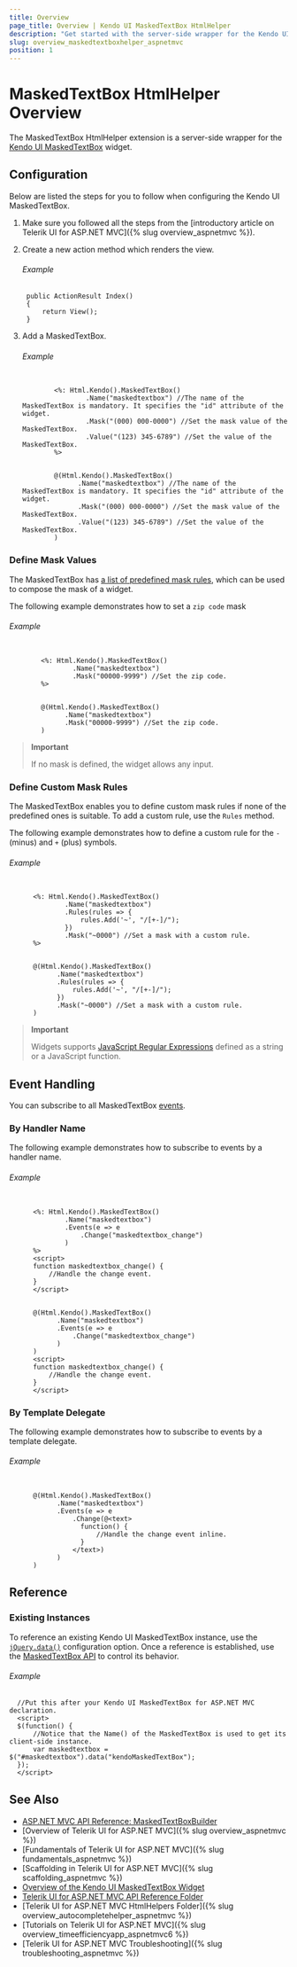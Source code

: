 ```yaml
---
title: Overview
page_title: Overview | Kendo UI MaskedTextBox HtmlHelper
description: "Get started with the server-side wrapper for the Kendo UI MaskedTextBox widget for ASP.NET MVC."
slug: overview_maskedtextboxhelper_aspnetmvc
position: 1
---
```


# MaskedTextBox HtmlHelper Overview

The MaskedTextBox HtmlHelper extension is a server-side wrapper for the [Kendo UI MaskedTextBox](https://demos.telerik.com/kendo-ui/maskedtextbox/index) widget.

## Configuration

Below are listed the steps for you to follow when configuring the Kendo UI MaskedTextBox.

1. Make sure you followed all the steps from the [introductory article on Telerik UI for ASP.NET MVC]({% slug overview_aspnetmvc %}).

1. Create a new action method which renders the view.

    ###### Example

        public ActionResult Index()
        {
            return View();
        }

1. Add a MaskedTextBox.

    ###### Example

    ```tab-ASPX

            <%: Html.Kendo().MaskedTextBox()
                    .Name("maskedtextbox") //The name of the MaskedTextBox is mandatory. It specifies the "id" attribute of the widget.
                    .Mask("(000) 000-0000") //Set the mask value of the MaskedTextBox.
                    .Value("(123) 345-6789") //Set the value of the MaskedTextBox.
            %>
    ```
    ```tab-Razor

            @(Html.Kendo().MaskedTextBox()
                  .Name("maskedtextbox") //The name of the MaskedTextBox is mandatory. It specifies the "id" attribute of the widget.
                  .Mask("(000) 000-0000") //Set the mask value of the MaskedTextBox.
                  .Value("(123) 345-6789") //Set the value of the MaskedTextBox.
            )
    ```

### Define Mask Values

The MaskedTextBox has [a list of predefined mask rules](http://docs.telerik.com/kendo-ui/controls/editors/maskedtextbox/overview#configuration-Rules), which can be used to compose the mask of a widget.

The following example demonstrates how to set a `zip code` mask

###### Example

```tab-ASPX

        <%: Html.Kendo().MaskedTextBox()
                .Name("maskedtextbox")
                .Mask("00000-9999") //Set the zip code.
        %>
```
```tab-Razor

        @(Html.Kendo().MaskedTextBox()
              .Name("maskedtextbox")
              .Mask("00000-9999") //Set the zip code.
        )
```

> **Important**
>
> If no mask is defined, the widget allows any input.

### Define Custom Mask Rules

The MaskedTextBox enables you to define custom mask rules if none of the predefined ones is suitable. To add a custom rule, use the `Rules` method.

The following example demonstrates how to define a custom rule for the `-` (minus) and `+` (plus) symbols.

###### Example

```tab-ASPX

      <%: Html.Kendo().MaskedTextBox()
              .Name("maskedtextbox")
              .Rules(rules => {
                  rules.Add('~', "/[+-]/");
              })
              .Mask("~0000") //Set a mask with a custom rule.
      %>
```
```tab-Razor

      @(Html.Kendo().MaskedTextBox()
            .Name("maskedtextbox")
            .Rules(rules => {
                rules.Add('~', "/[+-]/");
            })
            .Mask("~0000") //Set a mask with a custom rule.
      )
```

> **Important**
>
> Widgets supports [JavaScript Regular Expressions](https://developer.mozilla.org/en-US/docs/Web/JavaScript/Guide/Regular_Expressions) defined as a string or a JavaScript function.

## Event Handling

You can subscribe to all MaskedTextBox [events](http://docs.telerik.com/kendo-ui/api/javascript/ui/maskedtextbox#events).

### By Handler Name

The following example demonstrates how to subscribe to events by a handler name.

###### Example

```tab-ASPX

      <%: Html.Kendo().MaskedTextBox()
              .Name("maskedtextbox")
              .Events(e => e
                  .Change("maskedtextbox_change")
              )
      %>
      <script>
      function maskedtextbox_change() {
          //Handle the change event.
      }
      </script>
```
```tab-Razor

      @(Html.Kendo().MaskedTextBox()
            .Name("maskedtextbox")
            .Events(e => e
                .Change("maskedtextbox_change")
            )
      )
      <script>
      function maskedtextbox_change() {
          //Handle the change event.
      }
      </script>
```

### By Template Delegate

The following example demonstrates how to subscribe to events by a template delegate.

###### Example

```tab-Razor

      @(Html.Kendo().MaskedTextBox()
            .Name("maskedtextbox")
            .Events(e => e
                .Change(@<text>
                  function() {
                      //Handle the change event inline.
                  }
                </text>)
            )
      )
```

## Reference

### Existing Instances

To reference an existing Kendo UI MaskedTextBox instance, use the [`jQuery.data()`](http://api.jquery.com/jQuery.data/) configuration option. Once a reference is established, use the [MaskedTextBox API](http://docs.telerik.com/kendo-ui/api/javascript/ui/maskedtextbox#methods) to control its behavior.

###### Example

      //Put this after your Kendo UI MaskedTextBox for ASP.NET MVC declaration.
      <script>
      $(function() {
          //Notice that the Name() of the MaskedTextBox is used to get its client-side instance.
          var maskedtextbox = $("#maskedtextbox").data("kendoMaskedTextBox");
      });
      </script>

## See Also

* [ASP.NET MVC API Reference: MaskedTextBoxBuilder](http://docs.telerik.com/aspnet-mvc/api/Kendo.Mvc.UI.Fluent/MaskedTextBoxBuilder)
* [Overview of Telerik UI for ASP.NET MVC]({% slug overview_aspnetmvc %})
* [Fundamentals of Telerik UI for ASP.NET MVC]({% slug fundamentals_aspnetmvc %})
* [Scaffolding in Telerik UI for ASP.NET MVC]({% slug scaffolding_aspnetmvc %})
* [Overview of the Kendo UI MaskedTextBox Widget](http://docs.telerik.com/kendo-ui/controls/editors/maskedtextbox/overview)
* [Telerik UI for ASP.NET MVC API Reference Folder](http://docs.telerik.com/kendo-ui/api/Kendo.Mvc/AggregateFunction)
* [Telerik UI for ASP.NET MVC HtmlHelpers Folder]({% slug overview_autocompletehelper_aspnetmvc %})
* [Tutorials on Telerik UI for ASP.NET MVC]({% slug overview_timeefficiencyapp_aspnetmvc6 %})
* [Telerik UI for ASP.NET MVC Troubleshooting]({% slug troubleshooting_aspnetmvc %})
